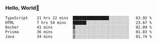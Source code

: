 
### Hello, World🐤

<!--START_SECTION:waka-->

```txt
TypeScript    21 hrs 22 mins  ████████████████░░░░░░░░░   63.92 %
HTML          7 hrs 54 mins   ██████░░░░░░░░░░░░░░░░░░░   23.67 %
Docker        41 mins         ▓░░░░░░░░░░░░░░░░░░░░░░░░   02.09 %
Prisma        36 mins         ▒░░░░░░░░░░░░░░░░░░░░░░░░   01.83 %
Java          34 mins         ▒░░░░░░░░░░░░░░░░░░░░░░░░   01.74 %
```

<!--END_SECTION:waka-->
